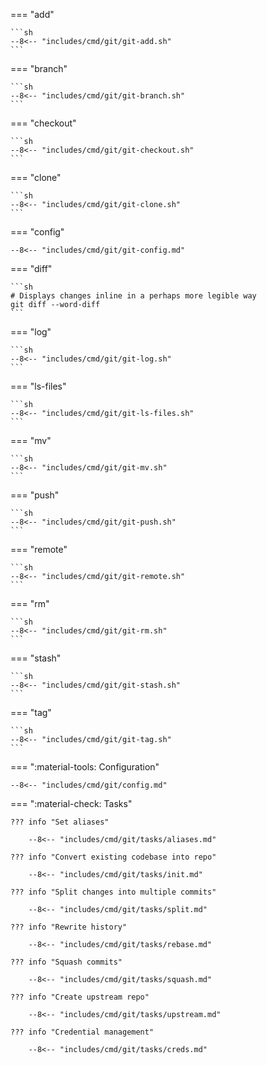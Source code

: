 === "add"

    ```sh
    --8<-- "includes/cmd/git/git-add.sh"
    ```

=== "branch"

    ```sh
    --8<-- "includes/cmd/git/git-branch.sh"
    ```

=== "checkout"

    ```sh
    --8<-- "includes/cmd/git/git-checkout.sh"
    ```

=== "clone"

    ```sh
    --8<-- "includes/cmd/git/git-clone.sh"
    ```

=== "config"
    
    --8<-- "includes/cmd/git/git-config.md"

=== "diff"

    ```sh
    # Displays changes inline in a perhaps more legible way
    git diff --word-diff
    ```

=== "log"

    ```sh
    --8<-- "includes/cmd/git/git-log.sh"
    ```

=== "ls-files"

    ```sh
    --8<-- "includes/cmd/git/git-ls-files.sh"
    ```

=== "mv"

    ```sh
    --8<-- "includes/cmd/git/git-mv.sh"
    ```

=== "push"

    ```sh
    --8<-- "includes/cmd/git/git-push.sh"
    ```

=== "remote"

    ```sh
    --8<-- "includes/cmd/git/git-remote.sh"
    ```

=== "rm"

    ```sh
    --8<-- "includes/cmd/git/git-rm.sh"
    ```

=== "stash"

    ```sh
    --8<-- "includes/cmd/git/git-stash.sh"
    ```

=== "tag"

    ```sh
    --8<-- "includes/cmd/git/git-tag.sh"
    ```

=== ":material-tools: Configuration"

    --8<-- "includes/cmd/git/config.md"

=== ":material-check: Tasks"

    ??? info "Set aliases"

        --8<-- "includes/cmd/git/tasks/aliases.md"

    ??? info "Convert existing codebase into repo"

        --8<-- "includes/cmd/git/tasks/init.md"

    ??? info "Split changes into multiple commits"

        --8<-- "includes/cmd/git/tasks/split.md"

    ??? info "Rewrite history"

        --8<-- "includes/cmd/git/tasks/rebase.md"

    ??? info "Squash commits"

        --8<-- "includes/cmd/git/tasks/squash.md"

    ??? info "Create upstream repo"

        --8<-- "includes/cmd/git/tasks/upstream.md"

    ??? info "Credential management"

        --8<-- "includes/cmd/git/tasks/creds.md"



